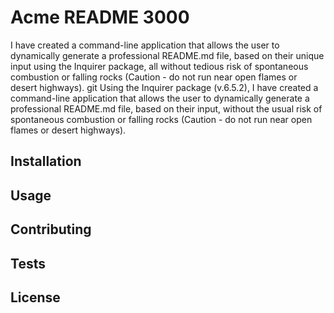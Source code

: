 # Acme README 3000

I have created a command-line application that allows the user to dynamically generate a professional README.md file, based on their unique input using the Inquirer package, all without tedious risk of spontaneous combustion or falling rocks (Caution - do not run near open flames or desert highways).
git 
Using the Inquirer package (v.6.5.2), I have created a command-line application that allows the user to dynamically generate a professional README.md file, based on their input, without the usual risk of spontaneous combustion or falling rocks (Caution - do not run near open flames or desert highways).

## Installation

## Usage

## Contributing

## Tests

## License
